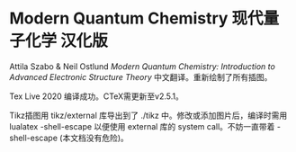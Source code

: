 # Modern Quantum Chemistry 现代量子化学 汉化版
Attila Szabo & Neil Ostlund *Modern Quantum Chemistry: Introduction to Advanced Electronic Structure Theory* 中文翻译。重新绘制了所有插图。

Tex Live 2020 编译成功。CTeX需更新至v2.5.1。

Tikz插图用 tikz/external 库导出到了 ./tikz 中。修改或添加图片后，编译时需用 lualatex -shell-escape 以便使用 external 库的 system call。不妨一直带着 -shell-escape (本文档没有危险)。
